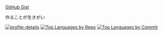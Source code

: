 [GitHub Gist](https://gist.github.com/hi2ma-bu4)

作ることが生きがい


[![profile-details](http://github-profile-summary-cards.vercel.app/api/cards/profile-details?username=hi2ma-bu4&theme=discord_old_blurple)](https://github.com/vn7n24fzkq/github-profile-summary-cards)
[![Top Languages by Repo](http://github-profile-summary-cards.vercel.app/api/cards/repos-per-language?username=hi2ma-bu4&theme=discord_old_blurple)](https://github.com/vn7n24fzkq/github-profile-summary-cards)
[![Top Languages by Commit](http://github-profile-summary-cards.vercel.app/api/cards/most-commit-language?username=hi2ma-bu4&theme=discord_old_blurple)](https://github.com/vn7n24fzkq/github-profile-summary-cards)

<!--
いらないのでコメントアウト

[![stars](https://img.shields.io/github/stars/hi2ma-bu4)](https://github.com/hi2ma-bu4)

[![trophy](https://github-profile-trophy.vercel.app/?username=hi2ma-bu4&theme=onedark)]([https://github-profile-trophy.vercel.app/?username=hi2ma-bu4&theme=tokyonight](https://github.com/ryo-ma/github-profile-trophy))

[![codeium](https://codeium.com/profile/snow/card.png)](https://codeium.com/profile/snow)
-->
